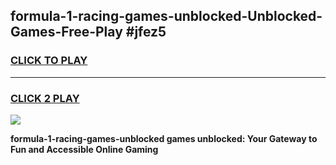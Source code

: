
## formula-1-racing-games-unblocked-Unblocked-Games-Free-Play #jfez5
<h3>
<a href="https://us.freeplayer.one?title=formula-1-racing-games-unblocked&ref=9M">CLICK TO PLAY</a></h3>
<hr>

<h3>
<a href="https://us.freeplayer.one?title=formula-1-racing-games-unblocked&ref=9M">CLICK 2 PLAY</a>
  
</h3>

<a href="https://us.freeplayer.one?title=formula-1-racing-games-unblocked&ref=9M"><img src="https://clearcache.store/games.png"></a>


**formula-1-racing-games-unblocked games unblocked: Your Gateway to Fun and Accessible Online Gaming**
